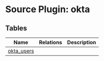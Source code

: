 # Source Plugin: okta
## Tables
| Name          | Relations | Description   |
| ------------- | --------- | ------------- |
| [okta_users](okta_users.md)| | |